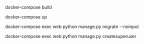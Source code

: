 docker-compose build

docker-compose up

docker-compose exec web python manage.py migrate --noinput 

docker-compose exec web python manage.py createsuperuser